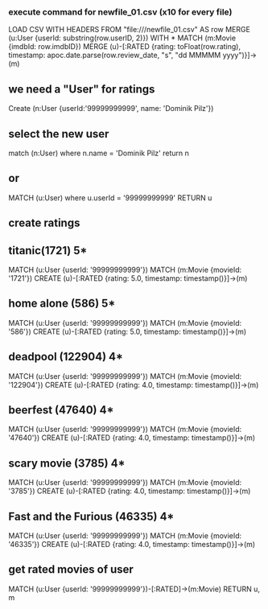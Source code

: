 ### execute command for newfile_01.csv (x10 for every file)
LOAD CSV WITH HEADERS FROM "file:///newfile_01.csv" AS row
MERGE (u:User {userId: substring(row.userID, 2)}) WITH *
MATCH (m:Movie {imdbId: row.imdbID})
MERGE (u)-[:RATED {rating: toFloat(row.rating), timestamp: apoc.date.parse(row.review_date, "s", "dd MMMMM yyyy")}]->(m)

## we need a "User" for ratings
Create (n:User {userId:'99999999999', name: 'Dominik Pilz'})

## select the new user 
match (n:User)
where n.name = 'Dominik Pilz'
return n
## or
MATCH (u:User)
where u.userId = '99999999999'
RETURN u

## create ratings
## titanic(1721) 5* 
MATCH (u:User {userId: '99999999999'})
MATCH (m:Movie {movieId: '1721'})
CREATE (u)-[:RATED {rating: 5.0, timestamp: timestamp()}]->(m)

## home alone (586) 5*
MATCH (u:User {userId: '99999999999'})
MATCH (m:Movie {movieId: '586'})
CREATE (u)-[:RATED {rating: 5.0, timestamp: timestamp()}]->(m)

## deadpool (122904) 4*
MATCH (u:User {userId: '99999999999'})
MATCH (m:Movie {movieId: '122904'})
CREATE (u)-[:RATED {rating: 4.0, timestamp: timestamp()}]->(m)

## beerfest (47640) 4*
MATCH (u:User {userId: '99999999999'})
MATCH (m:Movie {movieId: '47640'})
CREATE (u)-[:RATED {rating: 4.0, timestamp: timestamp()}]->(m)

## scary movie (3785) 4* 
MATCH (u:User {userId: '99999999999'})
MATCH (m:Movie {movieId: '3785'})
CREATE (u)-[:RATED {rating: 4.0, timestamp: timestamp()}]->(m)

## Fast and the Furious (46335) 4*
MATCH (u:User {userId: '99999999999'})
MATCH (m:Movie {movieId: '46335'})
CREATE (u)-[:RATED {rating: 4.0, timestamp: timestamp()}]->(m)


##  get rated movies of user
MATCH (u:User {userId: '99999999999'})-[:RATED]->(m:Movie)
RETURN u, m